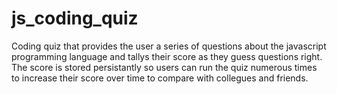 # js_coding_quiz
Coding quiz that provides the user a series of questions about the javascript programming language and tallys their score as they guess questions right. The score is stored persistantly so users can run the quiz numerous times to increase their score over time to compare with collegues and friends. 
